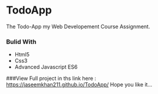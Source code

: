 # TodoApp
The Todo-App my Web Developement Course Assignment.

### Bulid With
- Html5
- Css3
- Advanced Javascript ES6

###View
Full project in ths link here : https://jaseemkhan211.github.io/TodoApp/
Hope you like it...

